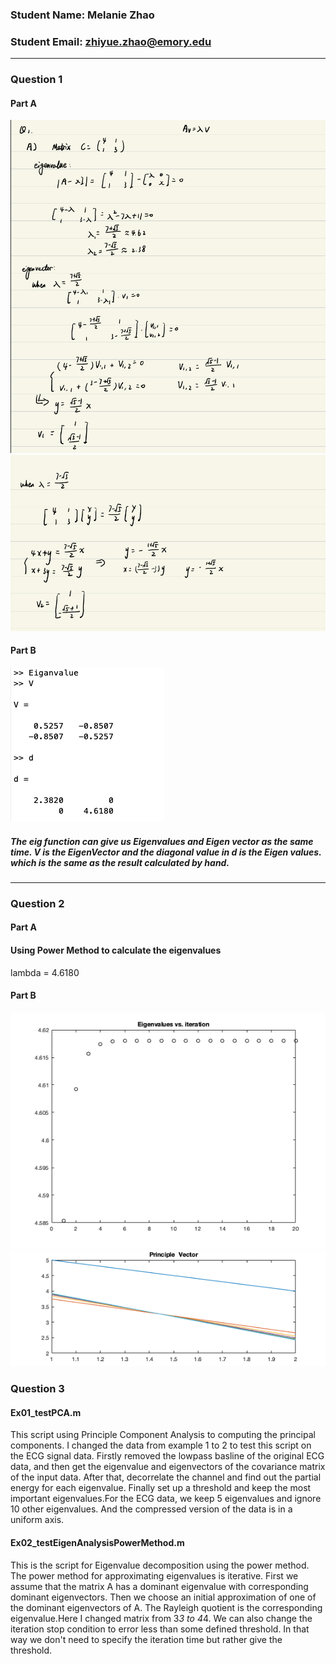 ### Student Name: Melanie Zhao
### Student Email: zhiyue.zhao@emory.edu
***
### Question 1
#### Part A
![Q1a](https://github.com/melanielele/BSSLecture/blob/main/Q1a.png)
![Q1B](https://github.com/melanielele/BSSLecture/blob/main/Q1b.png)
#### Part B
![matlab_result](https://github.com/melanielele/BSSLecture/blob/main/Matlab_eig.png)
##### The eig function can give us Eigenvalues and Eigen vector as the same time. V is the EigenVector and the diagonal value in d is the Eigen values. which is the same as the result calculated by hand. 
***
### Question 2
#### Part A
#### Using Power Method to calculate the eigenvalues
lambda = 4.6180
#### Part B
![Q2a](https://github.com/melanielele/BSSLecture/blob/main/eigenvalue.png)
![Q2b](https://github.com/melanielele/BSSLecture/blob/main/Principal%20Vector.png)
###  Question 3
#### Ex01_testPCA.m
This script using Principle Component Analysis to computing the principal components. I changed the data from example 1 to 2 to test this script on the ECG signal data. Firstly removed the lowpass basline of the original ECG data, and then get the eigenvalue and eigenvectors of the covariance matrix of the input data. After that, decorrelate the channel and find out the partial energy for each eigenvalue. Finally set up a threshold and keep the most important eigenvalues.For the ECG data, we keep 5 eigenvalues and ignore 10 other eigenvalues. And the compressed version of the data is in a uniform axis.

#### Ex02_testEigenAnalysisPowerMethod.m
This is the script for Eigenvalue decomposition using the power method. The power method for approximating eigenvalues is iterative. First we assume that the matrix A has a dominant eigenvalue with corresponding dominant eigenvectors. Then we choose an initial approximation of one of the
dominant eigenvectors of A. The Rayleigh quotient is the corresponding eigenvalue.Here I changed matrix from 3*3 to 4*4. We can also change the iteration stop condition to error less than some defined threshold. In that way we don't need to specify the iteration time but rather give the threshold. 
  
